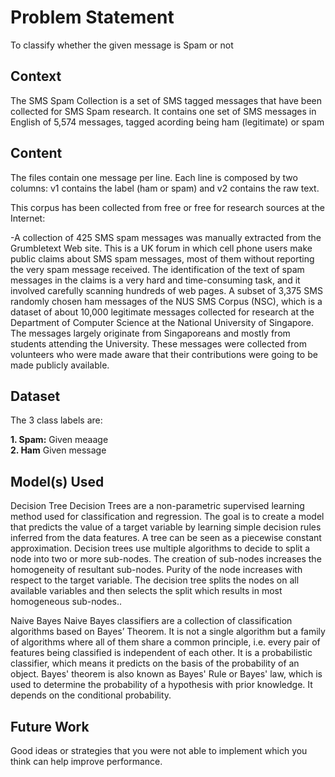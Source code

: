 # Problem Statement 
To classify whether the given message is Spam or not
## Context
The SMS Spam Collection is a set of SMS tagged messages that have been collected for SMS Spam research. It contains one set of SMS messages in English of 5,574 messages, tagged acording being ham (legitimate) or spam
## Content
The files contain one message per line. Each line is composed by two columns: v1 contains the label (ham or spam) and v2 contains the raw text.

This corpus has been collected from free or free for research sources at the Internet:

-A collection of 425 SMS spam messages was manually extracted from the Grumbletext Web site. This is a UK forum in which cell phone users make public claims about SMS spam messages, most of them without reporting the very spam message received. The identification of the text of spam messages in the claims is a very hard and time-consuming task, and it involved carefully scanning hundreds of web pages.
A subset of 3,375 SMS randomly chosen ham messages of the NUS SMS Corpus (NSC), which is a dataset of about 10,000 legitimate messages collected for research at the Department of Computer Science at the National University of Singapore. The messages largely originate from Singaporeans and mostly from students attending the University. These messages were collected from volunteers who were made aware that their contributions were going to be made publicly available. 
## Dataset
The 3 class labels are:
<br>

**1. Spam:** Given meaage
<br>
**2. Ham** Given message
<br>
## Model(s) Used
Decision Tree Decision Trees are a non-parametric supervised learning method used for classification and regression. The goal is to create a model that predicts the value of a target variable by learning simple decision rules inferred from the data features. A tree can be seen as a piecewise constant approximation. Decision trees use multiple algorithms to decide to split a node into two or more sub-nodes. The creation of sub-nodes increases the homogeneity of resultant sub-nodes. Purity of the node increases with respect to the target variable. The decision tree splits the nodes on all available variables and then selects the split which results in most homogeneous sub-nodes..

Naive Bayes Naive Bayes classifiers are a collection of classification algorithms based on Bayes’ Theorem. It is not a single algorithm but a family of algorithms where all of them share a common principle, i.e. every pair of features being classified is independent of each other. It is a probabilistic classifier, which means it predicts on the basis of the probability of an object. Bayes' theorem is also known as Bayes' Rule or Bayes' law, which is used to determine the probability of a hypothesis with prior knowledge. It depends on the conditional probability.

## Future Work
Good ideas or strategies that you were not able to implement which you think can help  improve performance.
